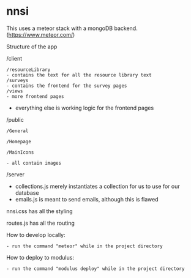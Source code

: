 # nnsi

This uses a meteor stack with a mongoDB backend. (https://www.meteor.com/)

Structure of the app

/client

    /resourceLibrary
    - contains the text for all the resource library text
    /surveys
    - contains the frontend for the survey pages
    /views
    - more frontend pages
    
  - everything else is working logic for the frontend pages
  
/public

    /General
  
    /Homepage
  
    /MainIcons
  
    - all contain images

/server
  - collections.js merely instantiates a collection for us to use for our database
  - emails.js is meant to send emails, although this is flawed
  
nnsi.css has all the styling

routes.js has all the routing

  
How to develop locally:

    - run the command "meteor" while in the project directory
    
How to deploy to modulus:
    
    - run the command "modulus deploy" while in the project directory
